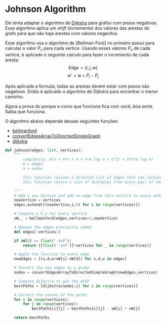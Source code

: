 # Johnson Algorithm

Ele tenta adaptar o algoritmo de [Dijkstra](./dijkstra.md) para grafos com pesos negativos. Esse algoritmo aplica um _shift_ (incremento) dos valores das arestas do grafo para que não haja arestas com valores negavitos.

Esse algoritmo usa o algoritmo de [Bellman-Ford] no primeiro passo para calcular o valor $P_v$ para cada vertice. Usando esses valores $P_v$ de cada vertice, é aplicado o seguinte calculo para fazer o incremento de cada aresta:
$$
    Edge=(i,j,w)
$$
$$
    w' = w + P_i - P_j
$$

Após aplicada a formula, todas as arestas devem estar com pesos não negativos. Então é aplicado o algoritmo de Dijkstra para encontrar o menor caminho.

Agora a prova do porque e como que funciona fica com você, boa sorte. Saiba que funciona.


O algoritmo abaixo depende dessas seguintes funções:
 - [bellmanford](./Bellman-Ford.md)
 - [convertEdgesArrayToDirectedSimpleGraph](./GrafosCrazynds/conversao_estruturas.md)
 - [dijkstra](./dijkstra.md)

```python
def johnson(edges: list, vertices):
    """
        complexity: O(n + m*n + m + n*m log n + n^2) = O(n*m log n)
        m = edges
        n = nodes

        this function recives a directed list of edges that can contain negative weights
        this function return a list of distances from every pair of nodes

    """
    # Add a new Vertice and add an edge from this vertice to every other vertice with weight zero
    newVertice = vertices
    edges.extend([(newVertice,i,0) for i in range(vertices)])

    # Compute a P_v for every vertice
    vW,_ = bellmanford(edges,vertices+1,newVertice)

    # Remove the edges previously added
    del edges[-vertices:]

    if vW[0] == float('-inf'):
        return [[float('-inf')]*vertices for _ in range(vertices)]

    # Apply the function to every edge
    newEdges = [(s,d,w+vW[s]-vW[d]) for s,d,w in edges]

    # Convert the new edges to a grahp
    nodes = convertEdgesArrayToDirectedSimpleGraph(newEdges,vertices)

    # Compute dijkstra to get the APSP
    bestPaths = [dijkstra(nodes,i) for i in range(vertices)]

    # Correct the values of the paths
    for i in range(vertices):
        for j in range(vertices):
            bestPaths[i][j] = bestPaths[i][j] - vW[i] + vW[j]

    return bestPaths
```
